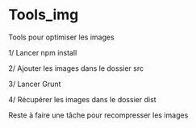 Tools_img
=========

Tools pour optimiser les images 

1/ Lancer npm install

2/ Ajouter les images dans le dossier src

3/ Lancer Grunt

4/ Récupérer les images dans le dossier dist 

Reste à faire une tâche pour recompresser les images